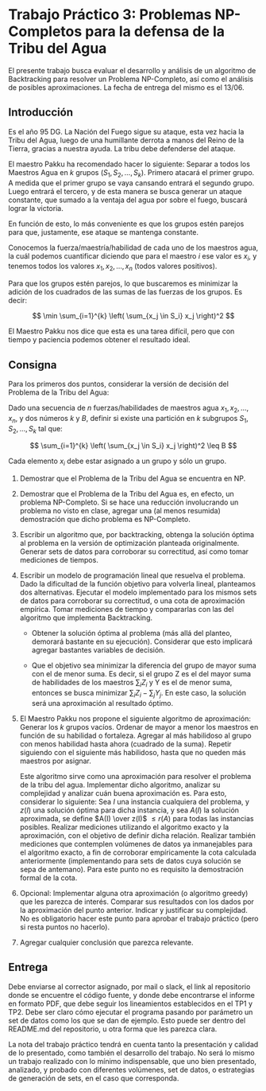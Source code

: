 # Trabajo Práctico 3: Problemas NP-Completos para la defensa de la Tribu del Agua

El presente trabajo busca evaluar el desarrollo y análisis de un algoritmo de Backtracking para resolver un Problema NP-Completo, así como el análisis de posibles aproximaciones. La fecha de entrega del mismo es el 13/06.

## Introducción

Es el año 95 DG. La Nación del Fuego sigue su ataque, esta vez hacia la Tribu del Agua, luego de una humillante derrota a manos del Reino de la Tierra, gracias a nuestra ayuda. La tribu debe defenderse del ataque.

El maestro Pakku ha recomendado hacer lo siguiente: Separar a todos los Maestros Agua en $k$ grupos $(S_1, S_2, \dots, S_k)$. Primero atacará el primer grupo. A medida que el primer grupo se vaya cansando entrará el segundo grupo. Luego entrará el tercero, y de esta manera se busca generar un ataque constante, que sumado a la ventaja del agua por sobre el fuego, buscará lograr la victoria.

En función de esto, lo más conveniente es que los grupos estén parejos para que, justamente, ese ataque se mantenga constante.

Conocemos la fuerza/maestría/habilidad de cada uno de los maestros agua, la cuál podemos cuantificar diciendo que para el maestro $i$ ese valor es $x_i$, y tenemos todos los valores $x_1, x_2, \dots, x_n$ (todos valores positivos).

Para que los grupos estén parejos, lo que buscaremos es minimizar la adición de los cuadrados de las sumas de las fuerzas de los grupos. Es decir:

$$
\min \sum_{i=1}^{k} \left( \sum_{x_j \in S_i} x_j \right)^2
$$

El Maestro Pakku nos dice que esta es una tarea difícil, pero que con tiempo y paciencia podemos obtener el resultado ideal.

## Consigna

Para los primeros dos puntos, considerar la versión de decisión del Problema de la Tribu del Agua:

   Dado una secuencia de $n$ fuerzas/habilidades de maestros agua $x_1, x_2, \dots, x_n$, y dos números $k$ y $B$, definir si existe una partición en $k$ subgrupos $S_1, S_2, \dots, S_k$ tal que:

$$
\sum_{i=1}^{k} \left( \sum_{x_j \in S_i} x_j \right)^2 \leq B
$$

Cada elemento $x_i$ debe estar asignado a un grupo y sólo un grupo.

1. Demostrar que el Problema de la Tribu del Agua se encuentra en NP.

2. Demostrar que el Problema de la Tribu del Agua es, en efecto, un problema NP-Completo. Si se hace una reducción involucrando un problema no visto en clase, agregar una (al menos resumida) demostración que dicho problema es NP-Completo.

3. Escribir un algoritmo que, por backtracking, obtenga la solución óptima al problema en la versión de optimización planteada originalmente. Generar sets de datos para corroborar su correctitud, así como tomar mediciones de tiempos.

4. Escribir un modelo de programación lineal que resuelva el problema. Dado la dificultad de la función objetivo para volverla lineal, planteamos dos alternativas. Ejecutar el modelo implementado para los mismos sets de datos para corroborar su correctitud, o una cota de aproximación empírica. Tomar mediciones de tiempo y compararlas con las del algoritmo que implementa Backtracking.

   - Obtener la solución óptima al problema (más allá del planteo, demorará bastante en su ejecución). Considerar que esto implicará agregar bastantes variables de decisión.

   - Que el objetivo sea minimizar la diferencia del grupo de mayor suma con el de menor suma. Es decir, si el grupo Z es el del mayor suma de habilidades de los maestros $\sum_{i} Z_i$ y Y es el de menor suma, entonces se busca minimizar $\sum_{i} Z_i - \sum_{j} Y_j$. En este caso, la solución será una aproximación al resultado óptimo.

5. El Maestro Pakku nos propone el siguiente algoritmo de aproximación: Generar los $k$ grupos vacíos. Ordenar de mayor a menor los maestros en función de su habilidad o fortaleza. Agregar al más habilidoso al grupo con menos habilidad hasta ahora (cuadrado de la suma). Repetir siguiendo con el siguiente más habilidoso, hasta que no queden más maestros por asignar.

   Este algoritmo sirve como una aproximación para resolver el problema de la tribu del agua. Implementar dicho algoritmo, analizar su complejidad y analizar cuán buena aproximación es. Para esto, considerar lo siguiente: Sea $I$ una instancia cualquiera del problema, y $z(I)$ una solución óptima para dicha instancia, y sea $A(I)$ la solución aproximada, se define $A(I) \over z(I)$ $\leq r(A)$ para todas las instancias posibles. Realizar mediciones utilizando el algoritmo exacto y la aproximación, con el objetivo de definir dicha relación. Realizar también mediciones que contemplen volúmenes de datos ya inmanejables para el algoritmo exacto, a fin de corroborar empíricamente la cota calculada anteriormente (implementando para sets de datos cuya solución se sepa de antemano). Para este punto no es requisito la demostración formal de la cota.

6. Opcional: Implementar alguna otra aproximación (o algoritmo greedy) que les parezca de interés. Comparar sus resultados con los dados por la aproximación del punto anterior. Indicar y justificar su complejidad. No es obligatorio hacer este punto para aprobar el trabajo práctico (pero si resta puntos no hacerlo).

7. Agregar cualquier conclusión que parezca relevante.

## Entrega

Debe enviarse al corrector asignado, por mail o slack, el link al repositorio donde se encuentre el código fuente, y donde debe encontrarse el informe en formato PDF, que debe seguir los lineamientos establecidos en el TP1 y TP2. Debe ser claro cómo ejecutar el programa pasando por parámetro un set de datos como los que se dan de ejemplo. Esto puede ser dentro del README.md del repositorio, u otra forma que les parezca clara.

La nota del trabajo práctico tendrá en cuenta tanto la presentación y calidad de lo presentado, como también el desarrollo del trabajo. No será lo mismo un trabajo realizado con lo mínimo indispensable, que uno bien presentado, analizado, y probado con diferentes volúmenes, set de datos, o estrategias de generación de sets, en el caso que corresponda.
